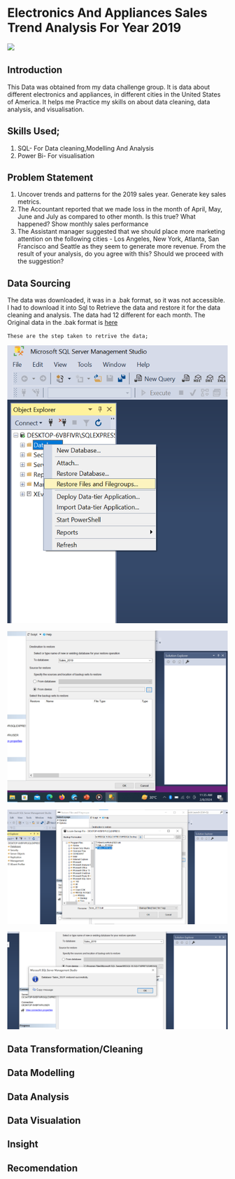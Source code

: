 # Electronics And Appliances Sales Trend Analysis For Year 2019
![](Electronic_image.png)

## Introduction
  This Data was obtained from my data challenge group. It is data about different electronics and appliances, in different cities in the United States of America. It helps me Practice my skills on 
   about data cleaning, data analysis, and visualisation.

##  Skills Used;
1. SQL- For Data cleaning,Modelling And Analysis
2. Power Bi- For visualisation

##  Problem Statement
1. Uncover trends and patterns for the 2019 sales year. Generate key sales metrics.
2. The Accountant reported that we made loss in the month of April, May, June and July as compared to other month. Is this true? What happened? Show monthly sales performance
3. The Assistant manager suggested that we should place more marketing attention on the following cities - Los Angeles, New York, Atlanta, San Francisco and Seattle as they seem to generate more revenue. From the result of your analysis, do you agree with this? Should we proceed with the suggestion? 

## Data Sourcing
   The data was downloaded, it was in a .bak format, so it was not accessible. I had to download it into Sql to Retrieve the data and restore it for the data cleaning and analysis. The data had 12 different for each month.
    The Original data in the .bak format is [here](https://github.com/Olan1ke/Sales_Trend_2019/blob/main/Sales_2019.sql)
   
    These are the step taken to retrive the data;
    
   ![](Step_1.png)
   
   ![](Step_2.png)
   
   ![](Step_3.png)
   
   ![](Step_4.png)

## Data Transformation/Cleaning

## Data Modelling

## Data Analysis

## Data Visualation

## Insight

## Recomendation

